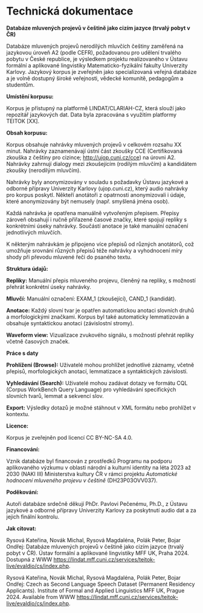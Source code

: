 # Technická dokumentace
**Databáze mluvených projevů v češtině jako cizím jazyce (trvalý pobyt v ČR)**


Databáze mluvených projevů nerodilých mluvčích češtiny zaměřená na jazykovou úroveň A2 (podle CEFR), požadovanou pro udělení trvalého pobytu v České republice, je výsledkem projektu realizovaného v Ústavu formální a aplikované lingvistiky Matematicko-fyzikální fakulty Univerzity Karlovy. Jazykový korpus je zveřejněn jako specializovaná veřejná databáze a je volně dostupný široké veřejnosti, vědecké komunitě, pedagogům a studentům.

**Umístění korpusu:**

Korpus je přístupný na platformě LINDAT/CLARIAH-CZ, která slouží jako repozitář jazykových dat. Data byla zpracována s využitím platformy TEITOK [XX]. 


**Obsah korpusu:** 

Korpus obsahuje nahrávky mluvených projevů v celkovém rozsahu XX minut. Nahrávky zaznamenávají ústní část zkoušky CCE (Certifikovaná zkouška z češtiny pro cizince; http://ujop.cuni.cz/cce) na úrovni A2. Nahrávky zahrnují dialogy mezi zkoušejícím (rodilým mluvčím) a kandidátem zkoušky (nerodilým mluvčím). 

Nahrávky byly anonymizovány v souladu s požadavky Ústavu jazykové a odborné přípravy Univerzity Karlovy (ujop.cuni.cz), který audio nahrávky pro korpus poskytl. Někteří anotátoři z opatrnosti anonymizovali i údaje, které anonymizovány být nemusely (např. smyšlená jména osob). 

Každá nahrávka je opatřena manuálně vytvořeným přepisem. Přepisy zároveň obsahují i ručně přiřazené časové značky, které spojují repliky s konkrétními úseky nahrávky. Součástí anotace je také manuální označení jednotlivých mluvčích.

K některým nahrávkám je připojeno více přepisů od různých anotátorů, což umožňuje srovnání různých přepisů téže nahrávky a vyhodnocení míry shody při převodu mluvené řeči do psaného textu. 


**Struktura údajů:**

**Repliky:** Manuální přepis mluveného projevu, členěný na repliky, s možností přehrát konkrétní úseky nahrávky.

**Mluvčí:** Manuální označení: EXAM_1 (zkoušející), CAND_1 (kandidát).

**Anotace:** Každý slovní tvar je opatřen automatickou anotaci slovních druhů a morfologickými značkami. Korpus byl také automaticky lemmatizován a obsahuje syntaktickou anotaci (závislostní stromy).

**Waveform view:** Vizualizace zvukového signálu, s možností přehrát repliky včetně časových značek.


**Práce s daty**

**Prohlížení (Browse):** Uživatelé mohou prohlížet jednotlivé záznamy, včetně přepisů, morfologických anotací, lemmatizace a syntaktických závislostí.

**Vyhledávání (Search):** Uživatelé mohou zadávat dotazy ve formátu CQL (Corpus WorkBench Query Language) pro vyhledávání specifických slovních tvarů, lemmat a sekvencí slov.

**Export:** Výsledky dotazů je možné stáhnout v XML formátu nebo prohlížet v kontextu.


**Licence:**

Korpus je zveřejněn pod licencí CC BY-NC-SA 4.0.


**Financování:**

Vznik databáze byl financován z prostředků Programu na podporu aplikovaného výzkumu v oblasti národní a kulturní identity na léta 2023 až 2030 (NAKI III) Ministerstva kultury ČR v rámci projektu _Automatické hodnocení mluveného projevu v češtině_ (DH23P03OVV037).


**Poděkování:**

Autoři databáze srdečně děkují PhDr. Pavlovi Pečenému, Ph.D., z Ústavu jazykové a odborné přípravy Univerzity Karlovy za poskytnutí audio dat a za jejich finální kontrolu.


**Jak citovat:**

Rysová Kateřina, Novák Michal, Rysová Magdaléna, Polák Peter, Bojar Ondřej: Databáze mluvených projevů v češtině jako cizím jazyce (trvalý pobyt v ČR). Ústav formální a aplikované lingvistiky MFF UK, Praha 2024. Dostupná z WWW <https://lindat.mff.cuni.cz/services/teitok-live/evaldio/cs/index.php>.

Rysová Kateřina, Novák Michal, Rysová Magdaléna, Polák Peter, Bojar Ondřej: Czech as Second Language Speech Dataset (Permanent Residency Applicants). Institute of Formal and Applied Linguistics MFF UK, Prague 2024. Available from WWW <https://lindat.mff.cuni.cz/services/teitok-live/evaldio/cs/index.php>.
